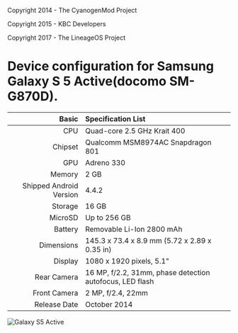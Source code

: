 Copyright 2014 - The CyanogenMod Project

Copyright 2015 - KBC Developers

Copyright 2017 - The LineageOS Project

Device configuration for Samsung Galaxy S 5 Active(docomo SM-G870D).
========================================

Basic   | Specification List
-------:|:-------------------------
CPU     | Quad-core 2.5 GHz Krait 400
Chipset | Qualcomm MSM8974AC Snapdragon 801
GPU     | Adreno 330
Memory  | 2 GB
Shipped Android Version | 4.4.2
Storage | 16 GB
MicroSD | Up to 256 GB
Battery | Removable Li-Ion 2800 mAh
Dimensions | 145.3 x 73.4 x 8.9 mm (5.72 x 2.89 x 0.35 in)
Display | 1080 x 1920 pixels, 5.1"
Rear Camera  | 16 MP, f/2.2, 31mm, phase detection autofocus, LED flash
Front Camera | 2 MP, f/2.4, 22mm
Release Date | October 2014

![Galaxy S5 Active](http://cdn2.gsmarena.com/vv/pics/samsung/samsung-galaxy-s5-active-0.jpg "Galaxy S5 Active")
